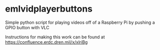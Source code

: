 # emlvidplayerbuttons
Simple python script for playing videos off of a Raspberry Pi by pushing a GPIO button with VLC

Instructions for making this work can be found at https://confluence.erdc.dren.mil/x/xlriBg

